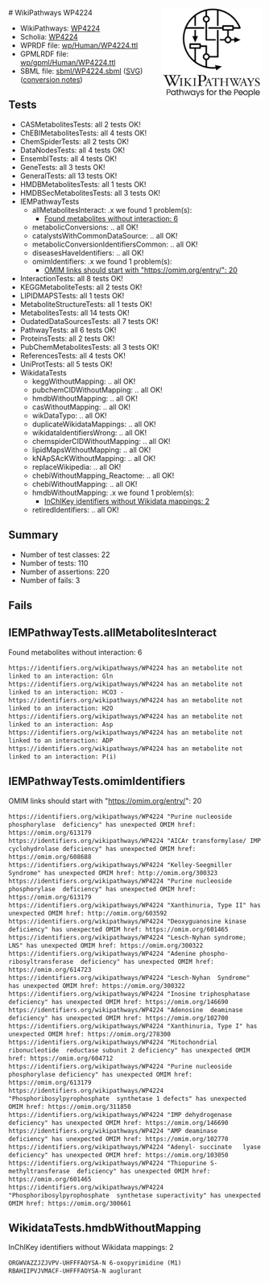 <img style="float: right; width: 200px" src="../logo.png" />
# WikiPathways WP4224

* WikiPathways: [WP4224](https://identifiers.org/wikipathways:WP4224)
* Scholia: [WP4224](https://scholia.toolforge.org/wikipathways/WP4224)
* WPRDF file: [wp/Human/WP4224.ttl](../wp/Human/WP4224.ttl)
* GPMLRDF file: [wp/gpml/Human/WP4224.ttl](../wp/gpml/Human/WP4224.ttl)
* SBML file: [sbml/WP4224.sbml](../sbml/WP4224.sbml) ([SVG](../sbml/WP4224.svg)) ([conversion notes](../sbml/WP4224.txt))

## Tests
* CASMetabolitesTests: all 2 tests OK!
* ChEBIMetabolitesTests: all 4 tests OK!
* ChemSpiderTests: all 2 tests OK!
* DataNodesTests: all 4 tests OK!
* EnsemblTests: all 4 tests OK!
* GeneTests: all 3 tests OK!
* GeneralTests: all 13 tests OK!
* HMDBMetabolitesTests: all 1 tests OK!
* HMDBSecMetabolitesTests: all 3 tests OK!
* IEMPathwayTests
    * allMetabolitesInteract: .x we found 1 problem(s):
        * [Found metabolites without interaction: 6](#2bc2e7f1)
    * metabolicConversions: .. all OK!
    * catalystsWithCommonDataSource: .. all OK!
    * metabolicConversionIdentifiersCommon: .. all OK!
    * diseasesHaveIdentifiers: .. all OK!
    * omimIdentifiers: .x we found 1 problem(s):
        * [OMIM links should start with "https://omim.org/entry/": 20](#16b2308f)
* InteractionTests: all 8 tests OK!
* KEGGMetaboliteTests: all 2 tests OK!
* LIPIDMAPSTests: all 1 tests OK!
* MetaboliteStructureTests: all 1 tests OK!
* MetabolitesTests: all 14 tests OK!
* OudatedDataSourcesTests: all 7 tests OK!
* PathwayTests: all 6 tests OK!
* ProteinsTests: all 2 tests OK!
* PubChemMetabolitesTests: all 3 tests OK!
* ReferencesTests: all 4 tests OK!
* UniProtTests: all 5 tests OK!
* WikidataTests
    * keggWithoutMapping: .. all OK!
    * pubchemCIDWithoutMapping: .. all OK!
    * hmdbWithoutMapping: .. all OK!
    * casWithoutMapping: .. all OK!
    * wikDataTypo: .. all OK!
    * duplicateWikidataMappings: .. all OK!
    * wikidataIdentifiersWrong: .. all OK!
    * chemspiderCIDWithoutMapping: .. all OK!
    * lipidMapsWithoutMapping: .. all OK!
    * kNApSAcKWithoutMapping: .. all OK!
    * replaceWikipedia: .. all OK!
    * chebiWithoutMapping_Reactome: .. all OK!
    * chebiWithoutMapping: .. all OK!
    * hmdbWithoutMapping: .x we found 1 problem(s):
        * [InChIKey identifiers without Wikidata mappings: 2](#bcb0929f)
    * retiredIdentifiers: .. all OK!


## Summary

* Number of test classes: 22
* Number of tests: 110
* Number of assertions: 220
* Number of fails: 3

## Fails

<a name="2bc2e7f1" />

## IEMPathwayTests.allMetabolitesInteract

Found metabolites without interaction: 6
```
https://identifiers.org/wikipathways/WP4224 has an metabolite not linked to an interaction: Gln
https://identifiers.org/wikipathways/WP4224 has an metabolite not linked to an interaction: HCO3 -
https://identifiers.org/wikipathways/WP4224 has an metabolite not linked to an interaction: H2O
https://identifiers.org/wikipathways/WP4224 has an metabolite not linked to an interaction: Asp
https://identifiers.org/wikipathways/WP4224 has an metabolite not linked to an interaction: ADP
https://identifiers.org/wikipathways/WP4224 has an metabolite not linked to an interaction: P(i)
```

<a name="16b2308f" />

## IEMPathwayTests.omimIdentifiers

OMIM links should start with "https://omim.org/entry/": 20
```
https://identifiers.org/wikipathways/WP4224 "Purine nucleoside  phosphorylase  deficiency" has unexpected OMIM href: https://omim.org/613179
https://identifiers.org/wikipathways/WP4224 "AICAr transformylase/ IMP cyclohydrolase deficiency" has unexpected OMIM href: https://omim.org/608688
https://identifiers.org/wikipathways/WP4224 "Kelley-Seegmiller  Syndrome" has unexpected OMIM href: http://omim.org/300323
https://identifiers.org/wikipathways/WP4224 "Purine nucleoside  phosphorylase  deficiency" has unexpected OMIM href: https://omim.org/613179
https://identifiers.org/wikipathways/WP4224 "Xanthinuria, Type II" has unexpected OMIM href: http://omim.org/603592
https://identifiers.org/wikipathways/WP4224 "Deoxyguanosine kinase deficiency" has unexpected OMIM href: https://omim.org/601465
https://identifiers.org/wikipathways/WP4224 "Lesch-Nyhan syndrome; LNS" has unexpected OMIM href: https://omim.org/300322
https://identifiers.org/wikipathways/WP4224 "Adenine phospho- ribosyltransferase  deficiency" has unexpected OMIM href: https://omim.org/614723
https://identifiers.org/wikipathways/WP4224 "Lesch-Nyhan  Syndrome" has unexpected OMIM href: https://omim.org/300322
https://identifiers.org/wikipathways/WP4224 "Inosine triphosphatase  deficiency" has unexpected OMIM href: https://omim.org/146690
https://identifiers.org/wikipathways/WP4224 "Adenosine  deaminase deficiency" has unexpected OMIM href: https://omim.org/102700
https://identifiers.org/wikipathways/WP4224 "Xanthinuria, Type I" has unexpected OMIM href: https://omim.org/278300
https://identifiers.org/wikipathways/WP4224 "Mitochondrial ribonucleotide  reductase subunit 2 deficiency" has unexpected OMIM href: https://omim.org/604712
https://identifiers.org/wikipathways/WP4224 "Purine nucleoside phosphorylase deficiency" has unexpected OMIM href: https://omim.org/613179
https://identifiers.org/wikipathways/WP4224 "Phosphoribosylpyrophosphate  synthetase 1 defects" has unexpected OMIM href: https://omim.org/311850
https://identifiers.org/wikipathways/WP4224 "IMP dehydrogenase deficiency" has unexpected OMIM href: https://omim.org/146690
https://identifiers.org/wikipathways/WP4224 "AMP deaminase  deficiency" has unexpected OMIM href: https://omim.org/102770
https://identifiers.org/wikipathways/WP4224 "Adenyl- succinate   lyase deficiency" has unexpected OMIM href: https://omim.org/103050
https://identifiers.org/wikipathways/WP4224 "Thiopurine S-methyltransferase  deficiency" has unexpected OMIM href: https://omim.org/601465
https://identifiers.org/wikipathways/WP4224 "Phosphoribosylpyrophosphate  synthetase superactivity" has unexpected OMIM href: https://omim.org/300661
```

<a name="bcb0929f" />

## WikidataTests.hmdbWithoutMapping

InChIKey identifiers without Wikidata mappings: 2
```
ORGWVAZZJZJVPV-UHFFFAOYSA-N	6-oxopyrimidine (M1)
RBAHIIPVJVMACF-UHFFFAOYSA-N	auglurant
```

